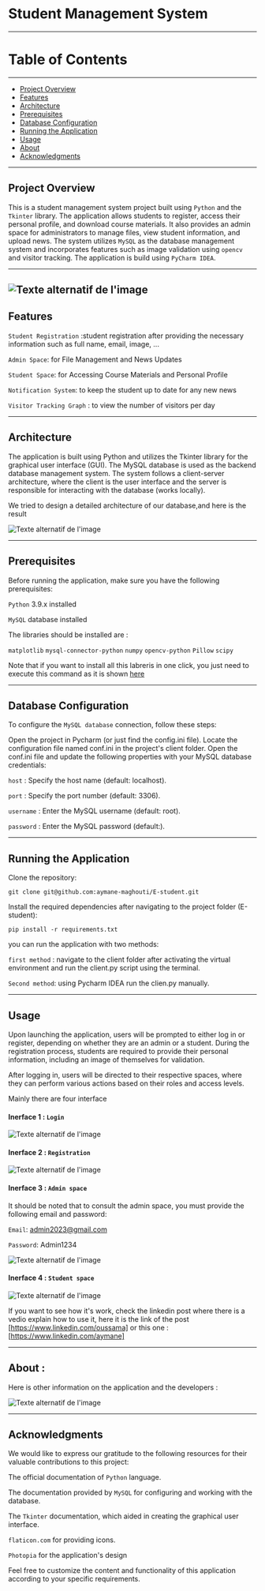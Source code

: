 # Student Management System
---

# Table of Contents
---

- [Project Overview](#project-overview)
- [Features](#features)
- [Architecture](#architecture)
- [Prerequisites](#prerequisites)
- [Database Configuration](#database-configuration)
- [Running the Application](#running-the-application)
- [Usage](#usage)
- [About](#about)
- [Acknowledgments](#acknowledgments)


---

## Project Overview

This is a student management system project built using `Python` and the `Tkinter` library. The application allows students to register, access their personal profile, and download course materials. It also provides an admin space for administrators to manage files, view student information, and upload news. The system utilizes `MySQL` as the database management system and incorporates features such as image validation using `opencv` and visitor tracking. The application is build using  `PyCharm IDEA`.

---
![Texte alternatif de l'image](images/logo.png)
---

## Features

`Student Registration` :student registration after providing the necessary information such as full name, email, image, ...

`Admin Space`: for File Management and News Updates

`Student Space`: for Accessing Course Materials and Personal Profile

`Notification System`: to keep the student up to date for any new news

`Visitor Tracking Graph` : to view the number of visitors per day

---

## Architecture

The application is built using Python and utilizes the Tkinter library for the graphical user interface (GUI). The MySQL database is used as the backend database management system. The system follows a client-server architecture, where the client is the user interface and the server is responsible for interacting with the database (works locally).

We tried to design a detailed architecture of our database,and here is the result

![Texte alternatif de l'image](images/E_R.png)

---


## Prerequisites

Before running the application, make sure you have the following prerequisites:

`Python` 3.9.x installed 

`MySQL` database installed

The libraries should be installed are :

`matplotlib`
`mysql-connector-python`
`numpy`
`opencv-python`
`Pillow`
`scipy`

Note that if you want to install all this labreris in one click, you just need to execute this command as it is shown [here](#running-the-application)

---

## Database Configuration

To configure the `MySQL database` connection, follow these steps:

Open the project in Pycharm (or just find the config.ini file).
Locate the configuration file named conf.ini in the project's client folder.
Open the conf.ini file and update the following properties with your MySQL database credentials:

`host` : Specify the host name (default: localhost).

`port` : Specify the port number (default: 3306).

`username` : Enter the MySQL username (default: root).

`password` : Enter the MySQL password (default:).

---

## Running the Application

Clone the repository:

`git clone git@github.com:aymane-maghouti/E-student.git`

Install the required dependencies after navigating to the project folder (E-student):

`pip install -r requirements.txt`

you can run the application with two methods: 

`first method` : navigate to the client folder after activating the virtual environment and run the client.py script using the terminal.

`Second method`: using Pycharm IDEA run the clien.py manually.

---

## Usage

Upon launching the application, users will be prompted to either log in or register, depending on whether they are an admin or a student. During the registration process, students are required to provide their personal information, including an image of themselves for validation.

After logging in, users will be directed to their respective spaces, where they can perform various actions based on their roles and access levels.

Mainly there are four interface

#### Inerface 1 : `Login`

![Texte alternatif de l'image](images/login.png)

#### Inerface 2 : `Registration`

![Texte alternatif de l'image](images/registration.png)

#### Inerface 3 : `Admin space`

It should be noted that to consult the admin space, you must provide the following email and password:

`Email`: admin2023@gmail.com

`Password`: Admin1234

![Texte alternatif de l'image](images/admin.png)

#### Inerface 4 : `Student space`

![Texte alternatif de l'image](images/student.png)


If you want to see how it's work, check the linkedin post where there is a vedio explain how to use it, here it is the link of the post [https://www.linkedin.com/oussama]
or this one :
[https://www.linkedin.com/aymane]

---

## About : 
Here is other information on the application and the developers :

![Texte alternatif de l'image](images/about.png)

---

## Acknowledgments
We would like to express our gratitude to the following resources for their valuable contributions to this project:

The official documentation of `Python` language.

The documentation provided by `MySQL` for configuring and working with the database.

The `Tkinter` documentation, which aided in creating the graphical user interface.

`flaticon.com` for providing icons.

`Photopia`  for the application's design


Feel free to customize the content and functionality of this application according to your specific requirements.
